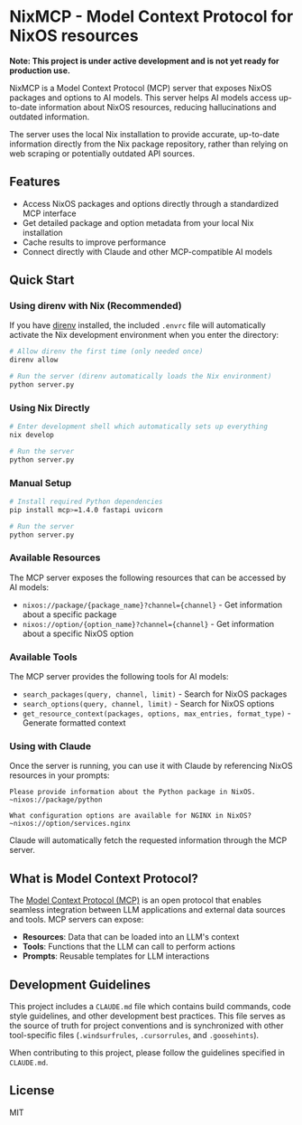 # NixMCP - Model Context Protocol for NixOS resources

**Note: This project is under active development and is not yet ready for production use.**

NixMCP is a Model Context Protocol (MCP) server that exposes NixOS packages and options to AI models. This server helps AI models access up-to-date information about NixOS resources, reducing hallucinations and outdated information.

The server uses the local Nix installation to provide accurate, up-to-date information directly from the Nix package repository, rather than relying on web scraping or potentially outdated API sources.

## Features

- Access NixOS packages and options directly through a standardized MCP interface
- Get detailed package and option metadata from your local Nix installation
- Cache results to improve performance
- Connect directly with Claude and other MCP-compatible AI models

## Quick Start

### Using direnv with Nix (Recommended)

If you have [direnv](https://direnv.net/) installed, the included `.envrc` file will automatically activate the Nix development environment when you enter the directory:

```bash
# Allow direnv the first time (only needed once)
direnv allow

# Run the server (direnv automatically loads the Nix environment)
python server.py
```

### Using Nix Directly

```bash
# Enter development shell which automatically sets up everything
nix develop

# Run the server
python server.py
```

### Manual Setup

```bash
# Install required Python dependencies
pip install mcp>=1.4.0 fastapi uvicorn

# Run the server
python server.py
```

### Available Resources

The MCP server exposes the following resources that can be accessed by AI models:

- `nixos://package/{package_name}?channel={channel}` - Get information about a specific package
- `nixos://option/{option_name}?channel={channel}` - Get information about a specific NixOS option

### Available Tools

The MCP server provides the following tools for AI models:

- `search_packages(query, channel, limit)` - Search for NixOS packages
- `search_options(query, channel, limit)` - Search for NixOS options
- `get_resource_context(packages, options, max_entries, format_type)` - Generate formatted context

### Using with Claude

Once the server is running, you can use it with Claude by referencing NixOS resources in your prompts:

```
Please provide information about the Python package in NixOS.
~nixos://package/python

What configuration options are available for NGINX in NixOS?
~nixos://option/services.nginx
```

Claude will automatically fetch the requested information through the MCP server.

## What is Model Context Protocol?

The [Model Context Protocol (MCP)](https://modelcontextprotocol.io) is an open protocol that enables seamless integration between LLM applications and external data sources and tools. MCP servers can expose:

- **Resources**: Data that can be loaded into an LLM's context
- **Tools**: Functions that the LLM can call to perform actions
- **Prompts**: Reusable templates for LLM interactions

## Development Guidelines

This project includes a `CLAUDE.md` file which contains build commands, code style guidelines, and other development best practices. This file serves as the source of truth for project conventions and is synchronized with other tool-specific files (`.windsurfrules`, `.cursorrules`, and `.goosehints`).

When contributing to this project, please follow the guidelines specified in `CLAUDE.md`.

## License

MIT